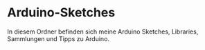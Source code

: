 Arduino-Sketches
================

In diesem Ordner befinden sich meine Arduino Sketches, Libraries, Sammlungen und Tipps zu Arduino.
